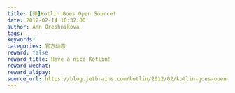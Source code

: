```yaml
---
title: [译]Kotlin Goes Open Source!
date: 2012-02-14 10:32:00
author: Ann Oreshnikova
tags:
keywords:
categories: 官方动态
reward: false
reward_title: Have a nice Kotlin!
reward_wechat:
reward_alipay:
source_url: https://blog.jetbrains.com/kotlin/2012/02/kotlin-goes-open-source-2/
---
```


